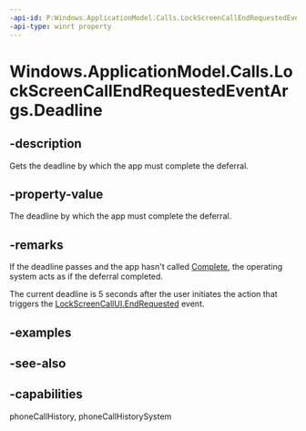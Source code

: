 ```yaml
---
-api-id: P:Windows.ApplicationModel.Calls.LockScreenCallEndRequestedEventArgs.Deadline
-api-type: winrt property
---
```


<!-- Property syntax
public Windows.Foundation.DateTime Deadline { get; }
-->

# Windows.ApplicationModel.Calls.LockScreenCallEndRequestedEventArgs.Deadline

## -description
Gets the deadline by which the app must complete the deferral.

## -property-value
The deadline by which the app must complete the deferral.

## -remarks
If the deadline passes and the app hasn't called [Complete](lockscreencallendcalldeferral_complete_1807836922.md), the operating system acts as if the deferral completed.

The current deadline is 5 seconds after the user initiates the action that triggers the [LockScreenCallUI.EndRequested](lockscreencallui_endrequested.md) event.

## -examples

## -see-also

## -capabilities
phoneCallHistory, phoneCallHistorySystem
